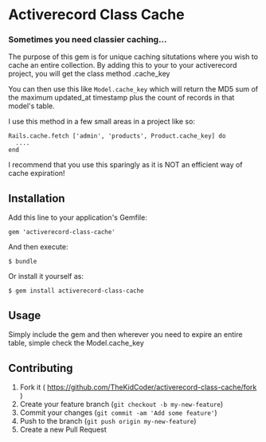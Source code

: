 # Activerecord Class Cache

### Sometimes you need classier caching...
The purpose of this gem is for unique caching situtations where you wish to cache an entire collection.
By adding this to your to your activerecord project, you will get the class method .cache_key

You can then use this like `Model.cache_key` which will return the MD5 sum of the maximum updated_at timestamp plus the count of records in that model's table.

I use this method in a few small areas in a project like so:

    Rails.cache.fetch ['admin', 'products', Product.cache_key] do
      ....
    end


I recommend that you use this sparingly as it is NOT an efficient way of cache expiration!


## Installation

Add this line to your application's Gemfile:

    gem 'activerecord-class-cache'

And then execute:

    $ bundle

Or install it yourself as:

    $ gem install activerecord-class-cache

## Usage

Simply include the gem and then wherever you need to expire an entire table, simple check the Model.cache_key

## Contributing

1. Fork it ( https://github.com/TheKidCoder/activerecord-class-cache/fork )
2. Create your feature branch (`git checkout -b my-new-feature`)
3. Commit your changes (`git commit -am 'Add some feature'`)
4. Push to the branch (`git push origin my-new-feature`)
5. Create a new Pull Request
